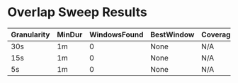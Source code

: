 # Overlap Sweep Results

| Granularity | MinDur | WindowsFound | BestWindow | Coverage | Analyses |
|-------------|--------|--------------|------------|----------|----------|
| 30s | 1m | 0 | None | N/A | None |
| 15s | 1m | 0 | None | N/A | None |
| 5s | 1m | 0 | None | N/A | None |
